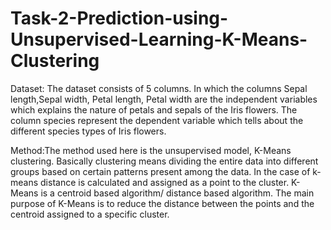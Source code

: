 # Task-2-Prediction-using-Unsupervised-Learning-K-Means-Clustering
Dataset: The dataset consists of 5 columns. In which the columns Sepal length,Sepal width, Petal length, Petal width are the independent variables which explains the nature of petals and sepals of the Iris flowers. The column species represent the dependent variable which tells about the different species types of Iris flowers.


Method:The method used here is the unsupervised model, K-Means clustering. Basically clustering means dividing the entire data into different groups based on certain patterns present among the data. In the case of k-means distance is calculated and assigned as a point to the cluster. K-Means is a centroid based algorithm/ distance based algorithm. The main purpose of K-Means is to reduce the distance between the points and the centroid assigned to a specific cluster. 
